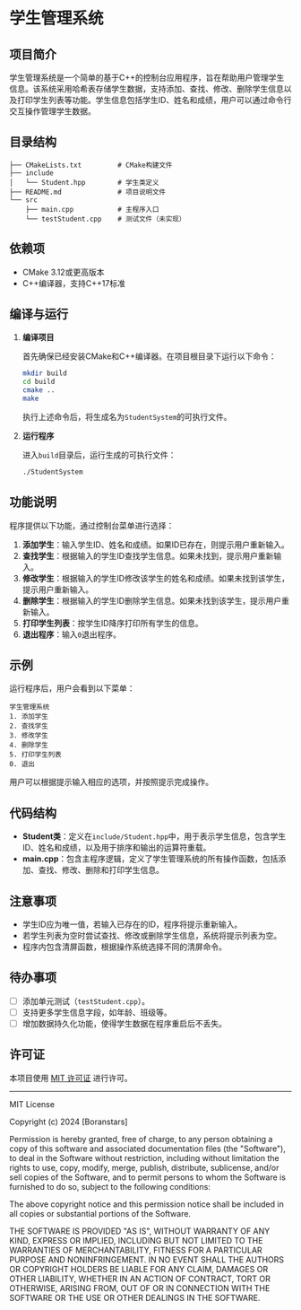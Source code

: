 
# 学生管理系统

## 项目简介

学生管理系统是一个简单的基于C++的控制台应用程序，旨在帮助用户管理学生信息。该系统采用哈希表存储学生数据，支持添加、查找、修改、删除学生信息以及打印学生列表等功能。学生信息包括学生ID、姓名和成绩，用户可以通过命令行交互操作管理学生数据。

## 目录结构

```
├── CMakeLists.txt         # CMake构建文件
├── include
│   └── Student.hpp        # 学生类定义
├── README.md              # 项目说明文件
└── src
    ├── main.cpp           # 主程序入口
    └── testStudent.cpp    # 测试文件（未实现）
```

## 依赖项

- CMake 3.12或更高版本
- C++编译器，支持C++17标准

## 编译与运行

1. **编译项目**

   首先确保已经安装CMake和C++编译器。在项目根目录下运行以下命令：

   ```bash
   mkdir build
   cd build
   cmake ..
   make
   ```

   执行上述命令后，将生成名为`StudentSystem`的可执行文件。

2. **运行程序**

   进入`build`目录后，运行生成的可执行文件：

   ```bash
   ./StudentSystem
   ```

## 功能说明

程序提供以下功能，通过控制台菜单进行选择：

1. **添加学生**：输入学生ID、姓名和成绩。如果ID已存在，则提示用户重新输入。
2. **查找学生**：根据输入的学生ID查找学生信息。如果未找到，提示用户重新输入。
3. **修改学生**：根据输入的学生ID修改该学生的姓名和成绩。如果未找到该学生，提示用户重新输入。
4. **删除学生**：根据输入的学生ID删除学生信息。如果未找到该学生，提示用户重新输入。
5. **打印学生列表**：按学生ID降序打印所有学生的信息。
6. **退出程序**：输入`0`退出程序。

## 示例

运行程序后，用户会看到以下菜单：

```
学生管理系统
1. 添加学生
2. 查找学生
3. 修改学生
4. 删除学生
5. 打印学生列表
0. 退出
```

用户可以根据提示输入相应的选项，并按照提示完成操作。

## 代码结构

- **Student类**：定义在`include/Student.hpp`中，用于表示学生信息，包含学生ID、姓名和成绩，以及用于排序和输出的运算符重载。
- **main.cpp**：包含主程序逻辑，定义了学生管理系统的所有操作函数，包括添加、查找、修改、删除和打印学生信息。

## 注意事项

- 学生ID应为唯一值，若输入已存在的ID，程序将提示重新输入。
- 若学生列表为空时尝试查找、修改或删除学生信息，系统将提示列表为空。
- 程序内包含清屏函数，根据操作系统选择不同的清屏命令。

## 待办事项

- [ ] 添加单元测试（`testStudent.cpp`）。
- [ ] 支持更多学生信息字段，如年龄、班级等。
- [ ] 增加数据持久化功能，使得学生数据在程序重启后不丢失。

## 许可证

本项目使用 [MIT 许可证](LICENSE) 进行许可。

---

MIT License

Copyright (c) 2024 [Boranstars]

Permission is hereby granted, free of charge, to any person obtaining a copy
of this software and associated documentation files (the "Software"), to deal
in the Software without restriction, including without limitation the rights
to use, copy, modify, merge, publish, distribute, sublicense, and/or sell
copies of the Software, and to permit persons to whom the Software is
furnished to do so, subject to the following conditions:

The above copyright notice and this permission notice shall be included in all
copies or substantial portions of the Software.

THE SOFTWARE IS PROVIDED "AS IS", WITHOUT WARRANTY OF ANY KIND, EXPRESS OR
IMPLIED, INCLUDING BUT NOT LIMITED TO THE WARRANTIES OF MERCHANTABILITY,
FITNESS FOR A PARTICULAR PURPOSE AND NONINFRINGEMENT. IN NO EVENT SHALL THE
AUTHORS OR COPYRIGHT HOLDERS BE LIABLE FOR ANY CLAIM, DAMAGES OR OTHER
LIABILITY, WHETHER IN AN ACTION OF CONTRACT, TORT OR OTHERWISE, ARISING FROM,
OUT OF OR IN CONNECTION WITH THE SOFTWARE OR THE USE OR OTHER DEALINGS IN THE
SOFTWARE.
